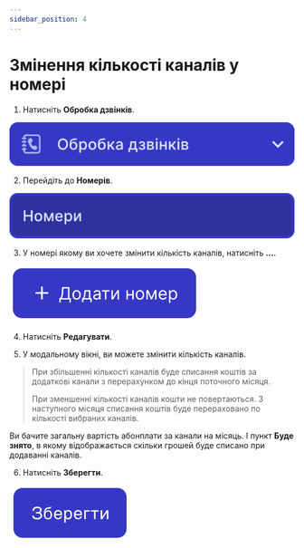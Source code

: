 ```yaml
---
sidebar_position: 4
---
```


# Змінення кількості каналів у номері

1. Натисніть **Обробка дзвінків**.

![](../../img/call-processing/i-numbers-3.svg)

2. Перейдіть до **Номерів**.

![](../../img/call-processing/i-numbers-4.svg)

3. У номері якому ви хочете змінити кількість каналів, натисніть **...**.

![](../../img/call-processing/i-numbers-5.svg)

4. Натисніть **Редагувати**.

5. У модальному вікні, ви можете змінити кількість каналів.

>При збільшенні кількості каналів буде списання коштів за додаткові канали з перерахунком до кінця поточного місяця.
>
> При зменшенні кількості каналів кошти не повертаються. З наступного місяця списання коштів буде перераховано по кількості вибраних каналів.

Ви бачите загальну вартість абонплати за канали на місяць. І пункт **Буде знято**, в якому відображається скільки грошей буде списано при додаванні каналів.

6. Натисніть **Зберегти**.

![](../../img/call-processing/i-numbers-15.svg)